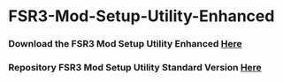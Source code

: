 # FSR3-Mod-Setup-Utility-Enhanced
### Download the  FSR3 Mod Setup Utility Enhanced [Here](https://sharemods.com/ts0d3l98ksro/FSR3_v3.3.rar.html)

### Repository FSR3 Mod Setup Utility Standard Version [Here](https://github.com/P4TOLINO06/FSR3.0-Mod-Setup-Utility)
 